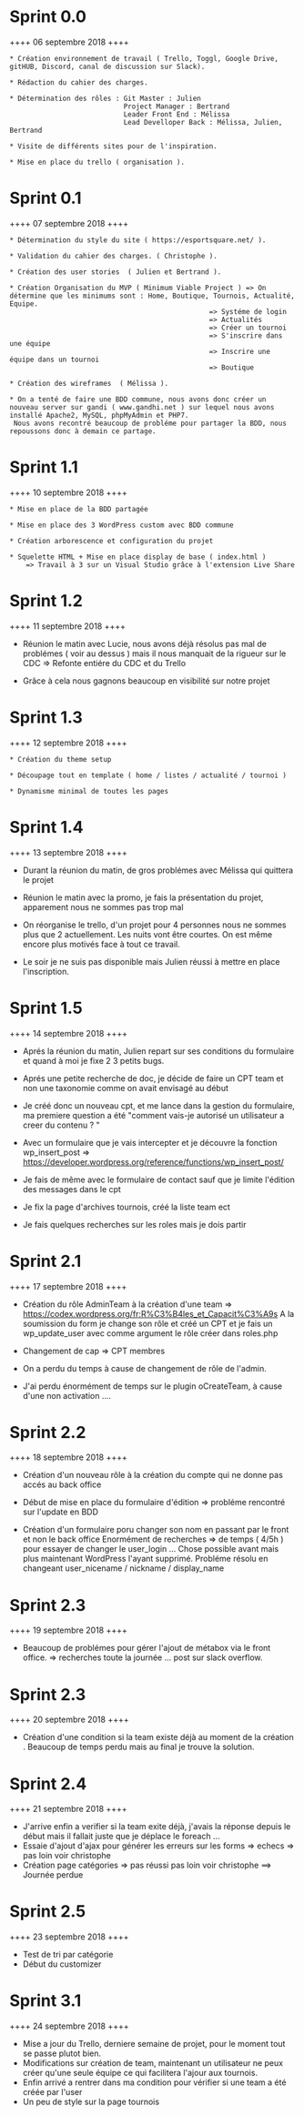 # Sprint 0.0

++++ 06 septembre 2018 ++++

    * Création environnement de travail ( Trello, Toggl, Google Drive, gitHUB, Discord, canal de discussion sur Slack).

    * Rédaction du cahier des charges.

    * Détermination des rôles : Git Master : Julien
                                Project Manager : Bertrand
                                Leader Front End : Mélissa
                                Lead Develloper Back : Mélissa, Julien, Bertrand

    * Visite de différents sites pour de l'inspiration.

    * Mise en place du trello ( organisation ).


# Sprint 0.1 

++++ 07 septembre 2018 ++++

    * Détermination du style du site ( https://esportsquare.net/ ).

    * Validation du cahier des charges. ( Christophe ).

    * Création des user stories  ( Julien et Bertrand ).

    * Création Organisation du MVP ( Minimum Viable Project ) => On détermine que les minimums sont : Home, Boutique, Tournois, Actualité, Equipe.
                                                     => Systéme de login
                                                     => Actualités
                                                     => Créer un tournoi
                                                     => S'inscrire dans une équipe
                                                     => Inscrire une équipe dans un tournoi
                                                     => Boutique 

    * Création des wireframes  ( Mélissa ).

    * On a tenté de faire une BDD commune, nous avons donc créer un nouveau server sur gandi ( www.gandhi.net ) sur lequel nous avons installé Apache2, MySQL, phpMyAdmin et PHP7.
     Nous avons recontré beaucoup de probléme pour partager la BDD, nous repoussons donc à demain ce partage.  

# Sprint 1.1 

++++ 10 septembre 2018 ++++

    * Mise en place de la BDD partagée

    * Mise en place des 3 WordPress custom avec BDD commune

    * Création arborescence et configuration du projet

    * Squelette HTML + Mise en place display de base ( index.html )
        => Travail à 3 sur un Visual Studio grâce à l'extension Live Share

# Sprint 1.2

++++ 11 septembre 2018 ++++

   * Réunion le matin avec Lucie, nous avons déjà résolus pas mal de problémes ( voir au dessus ) mais il nous manquait de la rigueur sur le CDC
                                                           => Refonte entiére du CDC et du Trello

   * Grâce à cela nous gagnons beaucoup en visibilité sur notre projet

# Sprint 1.3

++++ 12 septembre 2018 ++++

    * Création du theme setup 

    * Découpage tout en template ( home / listes / actualité / tournoi )

    * Dynamisme minimal de toutes les pages

# Sprint 1.4

++++ 13 septembre 2018 ++++

* Durant la réunion du matin, de gros problémes avec Mélissa qui quittera le projet

* Réunion le matin avec la promo, je fais la présentation du projet, apparement nous ne sommes pas trop mal

* On réorganise le trello, d'un projet pour 4 personnes nous ne sommes plus que 2 actuellement. Les nuits vont être courtes. On est même encore plus motivés face
  à tout ce travail.

* Le soir je ne suis pas disponible mais Julien réussi à mettre en place l'inscription.

# Sprint 1.5

++++ 14 septembre 2018 ++++

* Aprés la réunion du matin, Julien repart sur ses conditions du formulaire et quand à moi je fixe 2 3 petits bugs.

* Aprés une petite recherche de doc, je décide de faire un CPT team et non une taxonomie comme on avait envisagé au début

* Je créé donc un nouveau cpt, et me lance dans la gestion du formulaire, ma premiere question a été "comment vais-je autorisé un utilisateur a creer du contenu ? " 

* Avec un formulaire que je vais intercepter et je découvre la fonction wp_insert_post => https://developer.wordpress.org/reference/functions/wp_insert_post/

* Je fais de même avec le formulaire de contact sauf que je limite l'édition des messages dans le cpt

* Je fix la page d'archives tournois, créé la liste team ect 

* Je fais quelques recherches sur les roles mais je dois partir

# Sprint 2.1

++++ 17 septembre 2018 ++++

* Création du rôle AdminTeam à la création d'une team => https://codex.wordpress.org/fr:R%C3%B4les_et_Capacit%C3%A9s
    A la soumission du form je change son rôle et créé un CPT et je fais un wp_update_user avec comme argument le rôle créer dans roles.php

* Changement de cap => CPT membres

* On a perdu du temps à cause de changement de rôle de l'admin.

* J'ai perdu énormément de temps sur le plugin oCreateTeam, à cause d'une non  activation ....  

# Sprint 2.2

++++ 18 septembre 2018 ++++

* Création d'un nouveau rôle à la création du compte qui ne donne pas accés au back office

* Début de mise en place du formulaire d'édition => probléme rencontré sur l'update en BDD

* Création d'un formulaire poru changer son nom en passant par le front et non le back office 
    Enormément de recherches => de temps ( 4/5h ) pour essayer de changer le user_login ...
    Chose possible avant mais plus maintenant WordPress l'ayant supprimé.
    Probléme résolu en changeant user_nicename / nickname / display_name 

# Sprint 2.3

++++ 19 septembre 2018 ++++

* Beaucoup de problémes pour gérer l'ajout de métabox via le front office. => recherches toute la journée ...
 post sur slack overflow.


# Sprint 2.3

++++ 20 septembre 2018 ++++

* Création d'une condition si la team existe déjà au moment de la création . Beaucoup de temps perdu mais au final je trouve la solution.


# Sprint 2.4


++++ 21 septembre 2018 ++++

* J'arrive enfin a verifier si la team exite déjà, j'avais la réponse depuis le début mais il fallait juste que je déplace le foreach ...
* Essaie d'ajout d'ajax pour générer les erreurs sur les forms => echecs => pas loin voir christophe
* Création page catégories => pas réussi pas loin voir christophe
==> Journée perdue 

# Sprint 2.5

++++ 23 septembre 2018 ++++

* Test de tri par catégorie
* Début du customizer

# Sprint 3.1

++++ 24 septembre 2018 ++++

* Mise a jour du Trello, derniere semaine de projet, pour le moment tout se passe plutot bien.
* Modifications sur création de team, maintenant un utilisateur ne peux créer qu'une seule équipe ce qui facilitera l'ajour aux tournois.
* Enfin arrivé a rentrer dans ma condition pour vérifier si une team a été créée par l'user 
* Un peu de style sur la page tournois

